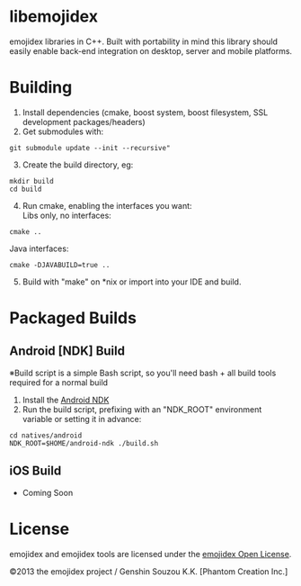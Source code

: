 libemojidex
===========
emojidex libraries in C++. 
Built with portability in mind this library should easily enable back-end integration on desktop, 
server and mobile platforms.

Building
========

1. Install dependencies (cmake, boost system, boost filesystem, SSL development packages/headers)
2. Get submodules with:
  ```
  git submodule update --init --recursive"
  ```
3. Create the build directory, eg:
  ```
  mkdir build
  cd build
  ```
4. Run cmake, enabling the interfaces you want:  
  Libs only, no interfaces:
  ```
  cmake ..
  ```

  Java interfaces:
  ```
  cmake -DJAVABUILD=true ..
  ```
5. Build with "make" on \*nix or import into your IDE and build.

Packaged Builds
===============

Android [NDK] Build
-------------------
※Build script is a simple Bash script, so you'll need bash + all build tools required for a normal build
1. Install the [Android NDK](http://developer.android.com/tools/sdk/ndk/index.html)
2. Run the build script, prefixing with an "NDK_ROOT" environment variable or setting it in advance:
  ```
  cd natives/android
  NDK_ROOT=$HOME/android-ndk ./build.sh
  ```

iOS Build
---------
* Coming Soon

License
=======
emojidex and emojidex tools are licensed under the [emojidex Open License](https://www.emojidex.com/emojidex/emojidex_open_license).

©2013 the emojidex project / Genshin Souzou K.K. [Phantom Creation Inc.]
